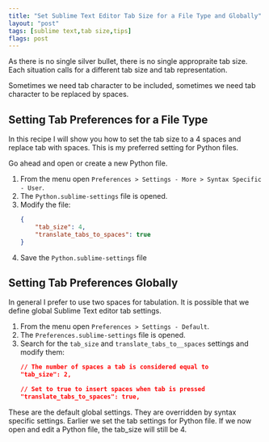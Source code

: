 ```yaml
---
title: "Set Sublime Text Editor Tab Size for a File Type and Globally"
layout: "post"
tags: [sublime text,tab size,tips]
flags: post
---
```


As there is no single silver bullet, there is no single appropraite tab size. Each situation calls for a different tab size and tab representation.

Sometimes we need tab character to be included, sometimes we need tab character to be replaced by spaces.

## Setting Tab Preferences for a File Type

In this recipe I will show you how to set the tab size to a 4 spaces and replace tab with spaces. This is my preferred setting for Python files.

Go ahead and open or create a new Python file.

1. From the menu open `Preferences > Settings - More > Syntax Specific - User`. 
2. The `Python.sublime-settings` file is opened.
3. Modify the file:
    ```json
    {
        "tab_size": 4,
        "translate_tabs_to_spaces": true
    }
    ```
4. Save the `Python.sublime-settings` file

## Setting Tab Preferences Globally

In general I prefer to use two spaces for tabulation. It is possible that we define global Sublime Text editor tab settings.

1. From the menu open `Preferences > Settings - Default`.
2. The `Preferences.sublime-settings` file is opened.
3. Search for the `tab_size` and `translate_tabs_to__spaces` settings and modify them:
    ```json
    // The number of spaces a tab is considered equal to
    "tab_size": 2,

    // Set to true to insert spaces when tab is pressed
    "translate_tabs_to_spaces": true,
    ```

These are the default global settings. They are overridden by syntax specific settings. Earlier we set the tab settings for Python file. If we now open and edit a Python file, the tab_size will still be 4.
